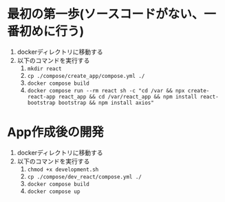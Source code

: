 # 最初の第一歩(ソースコードがない、一番初めに行う)
1. dockerディレクトリに移動する
1. 以下のコマンドを実行する
    1. `mkdir react`
    1. `cp ./compose/create_app/compose.yml ./`
    1. `docker compose build`
    1. `docker compose run --rm react sh -c "cd /var && npx create-react-app react_app && cd /var/react_app && npm install react-bootstrap bootstrap && npm install axios"`

# App作成後の開発
1. dockerディレクトリに移動する
1. 以下のコマンドを実行する
    1. `chmod +x development.sh`
    1. `cp ./compose/dev_react/compose.yml ./`
    1. `docker compose build`
    1. `docker compose up`